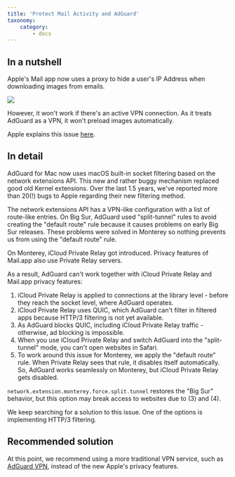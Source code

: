 ```yaml
---
title: 'Protect Mail Activity and AdGuard'
taxonomy:
    category:
        - docs
---
```


## In a nutshell

Apple's Mail app now uses a proxy to hide a user's IP Address when downloading images from emails.

<img src="https://cdn.adguard.com/public/Adguard/kb/MAC/mac_protectMailActivity.png"> 


However, it won't work if there's an active VPN connection. As it treats AdGuard as a VPN, it won't preload images automatically.

Apple explains this issue [here](https://support.apple.com/en-us/HT212797).

## In detail

AdGuard for Mac now uses macOS built-in socket filtering based on the network extensions API. This new and rather buggy mechanism replaced good old Kernel extensions. Over the last 1.5 years, we've reported more than 20(!) bugs to Apple regarding their new filtering method.

The network extensions API has a VPN-like configuration with a list of route-like entries.
On Big Sur, AdGuard used "split-tunnel" rules to avoid creating the "default route" rule because it causes problems on early Big Sur releases. These problems were solved in Monterey so nothing prevents us from using the "default route" rule.

On Monterey, iCloud Private Relay got introduced. Privacy features of Mail.app also use Private Relay servers.

As a result, AdGuard can't work together with iCloud Private Relay and Mail.app privacy features:
1. iCloud Private Relay is applied to connections at the library level - before they reach the socket level, where AdGuard operates.
2. iCloud Private Relay uses QUIC, which AdGuard can't filter in filtered apps because HTTP/3 filtering is not yet available.
3. As AdGuard blocks QUIC, including iCloud Private Relay traffic - otherwise, ad blocking is impossible.
4. When you use iCloud Private Relay and switch AdGuard into the "split-tunnel" mode, you can't open websites in Safari. 
5. To work around this issue for Monterey, we apply the "default route" rule. When Private Relay sees that rule, it disables itself automatically.
So, AdGuard works seamlessly on Monterey, but iCloud Private Relay gets disabled.

```network.extension.monterey.force.split.tunnel``` restores the "Big Sur" behavior, but this option may break access to websites due to (3) and (4).

We keep searching for a solution to this issue. One of the options is implementing HTTP/3 filtering.

## Recommended solution

At this point, we recommend using a more traditional VPN service, such as [AdGuard VPN](https://adguard-vpn.com/), instead of the new Apple's privacy features.

